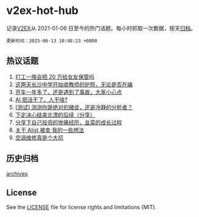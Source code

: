 # v2ex-hot-hub

 记录[V2EX](https://www.v2ex.com/)从 2021-01-06 日至今的热门话题。每小时抓取一次数据，按天[归档](archives)。

`更新时间：2025-06-13 10:48:23 +0800`

## 热议话题

1. [打工一族会把 20 万给女友保管吗](https://www.v2ex.com/t/1138103)
1. [这两天长沙中学开始收教师的护照，无论是否在编](https://www.v2ex.com/t/1138089)
1. [开车一年多了，还是遇到了事故，大家小心点](https://www.v2ex.com/t/1138192)
1. [AI 把活干了，人干啥?](https://www.v2ex.com/t/1138110)
1. [[测试] 测测你是绝对的赌徒，还是冷静的分析者？](https://www.v2ex.com/t/1138088)
1. [下定决心结束北漂的后续（分享）](https://www.v2ex.com/t/1138278)
1. [分享下自己投资的惨痛经历，韭菜的成长过程](https://www.v2ex.com/t/1138195)
1. [关于 Alist 被卖 我的一些想法](https://www.v2ex.com/t/1138250)
1. [空调维修真是个大坑](https://www.v2ex.com/t/1138111)

## 历史归档

[archives](archives)

## License

See the [LICENSE](LICENSE) file for license rights and limitations (MIT).
